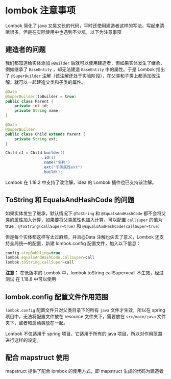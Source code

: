 # lombok 注意事项

Lombok 简化了 java 又臭又长的代码，平时还使用建造者这样的写法，写起来清晰很多。但是在实际使用中也遇到不少坑，以下为注意事项

## 建造者的问题

我们都知道给实体添加 `@Builder` 后就可以使用建造者，但如果实体发生了继承，例如继承了 `BaseEntity` ，却无法建造 `BaseEntity` 中的属性。于是 Lombok 推出了 `@SuperBuilder` 注解（该注解还处于实验阶段），在父类和子类上都添加改注解，就可以一起建造父类和子类的属性。

```java
@Data
@SuperBuilder(toBuilder = true)
public class Parent {
    private int id;
    private String name;
}

@Data
@SuperBuilder
public class Child extends Parent {
    private String ext;
}

Child c1 = Child.builder()
                .id(1)
                .name("名称")
                .ext("子类属性ext")
                .build();
```

Lombok 在 1.18.2 中支持了改注解，idea 的 Lombok 插件也已支持该注解。

## ToString 和 EqualsAndHashCode 的问题

如果实体发生了继承，默认情况下 `@ToString` 和 `@EqualsAndHashCode` 都不会将父类的属性加入计算，如果要将父类属性也加入计算，可以配置 `callsuper` 的值为 true：`@ToString(callSuper=true)` 和 `@EqualsAndHashCode(callSuper=true)`

但是每个实体都这样写太过麻烦，并且@Data 注解也失去了意义，Lombok 还支持全局统一的配置，新建 lombok.config 配置文件，加入以下信息：

```js
config.stopBubbling=true
lombok.equalsAndHashCode.callSuper=call
lombok.toString.callSuper=call
```

**注意：** 在低版本的 Lombok 中，lombok.toString.callSuper=call 不生效，经过测试 在 1.18.8 中可以使用

## lombok.config 配置文件作用范围

`lombok.config` 配置文件只对父类目录下的所有 `java` 文件才生效，所以在 spring 项目中，无法将配置文件放在 resource 文件夹下，需要放在 `src/main/java` 文件夹下，或者和启动类放在一起。

Lombok 不仅适用于 spring 项目，它适用于所有的 java 项目，所以对作用范围进行这样的设定。

## 配合 mapstruct 使用

mapstruct 提供了配合 lombok 的使用方式，即 mapstruct 生成的代码为建造者
